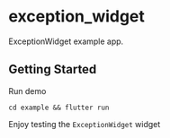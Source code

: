 # exception_widget

ExceptionWidget example app.

## Getting Started

Run demo

```
cd example && flutter run
```

Enjoy testing the `ExceptionWidget` widget
